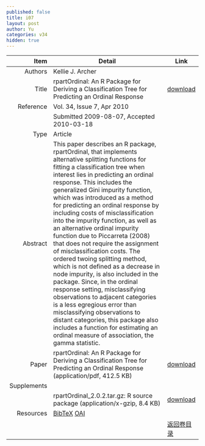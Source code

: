```yaml
---
published: false
title: i07
layout: post
author: Yu
categories: v34
hidden: true
---
```


| Item | Detail | Link |
|---:|---|---|
| Authors | Kellie J.  Archer| |
| Title |rpartOrdinal: An R Package for Deriving a Classification Tree for Predicting an Ordinal Response | [download](http://www.jstatsoft.org/v34/i07/paper) |
| Reference |Vol. 34, Issue 7, Apr 2010 | |
| | Submitted 2009-08-07, Accepted 2010-03-18| | 
| Type | Article| |
| Abstract | This paper describes an R package, rpartOrdinal, that implements alternative splitting functions for fitting a classification tree when interest lies in predicting an ordinal response. This includes the generalized Gini impurity function, which was introduced as a method for predicting an ordinal response by including costs of misclassification into the impurity function, as well as an alternative ordinal impurity function due to Piccarreta (2008) that does not require the assignment of misclassification costs. The ordered twoing splitting method, which is not defined as a decrease in node impurity, is also included in the package. Since, in the ordinal response setting, misclassifying observations to adjacent categories is a less egregious error than misclassifying observations to distant categories, this package also includes a function for estimating an ordinal measure of association, the gamma statistic.| |
| Paper | rpartOrdinal: An R Package for Deriving a Classification Tree for Predicting an Ordinal Response  (application/pdf, 412.5 KB)| [download](http://www.jstatsoft.org/v34/i07/paper) |
| Supplements | | |
| |rpartOrdinal_2.0.2.tar.gz: R source package  (application/x-gzip, 8.4 KB)|  [download](http://www.jstatsoft.org/v34/i07/supp/1) |
| Resources | [BibTeX](http://www.jstatsoft.org/v34/i07/bibtex) [OAI](http://www.jstatsoft.org/oai?verb=GetRecord&identifier=oai.jstatsoft/v34/i07&prefix=oai_dc)| |
| |  | [返回卷目录]({{site.baseurl}}/volume/v34.html) |